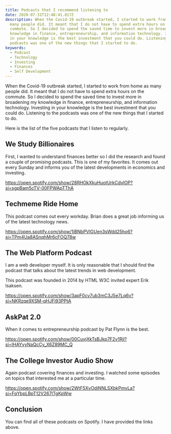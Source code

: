 ```yaml
---
title: Podcasts that I recommend listening to
date: 2020-07-31T12:48:41.817Z
description: When the Covid-19 outbreak started, I started to work from home as
  many people did. It meant that I do not have to spend extra hours on the
  commute. So I decided to spend the saved time to invest more in broadening my
  knowledge in finance, entrepreneurship, and information technology. Investing
  in your knowledge is the best investment that you could do. Listening to the
  podcasts was one of the new things that I started to do.
keywords:
  - Podcast
  - Technology
  - Investing
  - Finances
  - Self Development
---
```

When the Covid-19 outbreak started, I started to work from home as many people did. It meant that I do not have to spend extra hours on the commute. So I decided to spend the saved time to invest more in broadening my knowledge in finance, entrepreneurship, and information technology. Investing in your knowledge is the best investment that you could do. Listening to the podcasts was one of the new things that I started to do.

Here is the list of the five podcasts that I listen to regularly.

## We Study Billionaires

First, I wanted to understand finances better so I did the research and found a couple of promising podcasts. This is one of my favorites. It comes out every Sunday and informs you of the latest developments in economics and investing.

https://open.spotify.com/show/28RHOkXkuHuotUrkCdvlOP?si=sgpBam5cTV-00FPWApTThA

## Techmeme Ride Home

This podcast comes out every workday. Brian does a great job informing us of the latest technology news.

https://open.spotify.com/show/1jBNbPVlGUen3sWdd25ho6?si=TPm4Ua8ASnqhMr6cFOQ78w

## The Web Platform Podcast

I am a web developer myself. It is only reasonable that I should find the podcast that talks about the latest trends in web development.

This podcast was founded in 2014 by HTML W3C invited expert Erik Isaksen.

https://open.spotify.com/show/3apF0cv7ub3mC3J5e7Lq6v?si=NKRzqe9XSM-qHJFi93PPtA

## AskPat 2.0

When it comes to entrepreneurship podcast by Pat Flynn is the best.

https://open.spotify.com/show/00CuvjXkTsBJkp7F2v1Rjl?si=IHAYvyNaQcCy_X6Z89MC_Q

## The College Investor Audio Show

Again podcast covering finances and investing. I watched some episodes on topics that interested me at a particular time.

https://open.spotify.com/show/2WtF5XvOdiNNLSXbkPmvLa?si=FqYbpLBpT12V267ITgKpWw

## Conclusion

You can find all of these podcasts on Spotify. I have provided the links above.